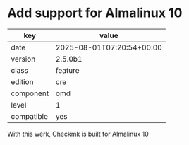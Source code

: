 [//]: # (werk v2)
# Add support for Almalinux 10

key        | value
---------- | ---
date       | 2025-08-01T07:20:54+00:00
version    | 2.5.0b1
class      | feature
edition    | cre
component  | omd
level      | 1
compatible | yes

With this werk, Checkmk is built for Almalinux 10
